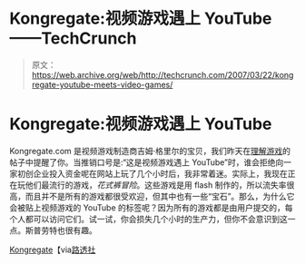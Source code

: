 # Kongregate:视频游戏遇上 YouTube——TechCrunch

> 原文：<https://web.archive.org/web/http://techcrunch.com/2007/03/22/kongregate-youtube-meets-video-games/>

# Kongregate:视频游戏遇上 YouTube

Kongregate.com 是视频游戏制造商吉姆·格里尔的宝贝，我们昨天在[理解游戏](https://web.archive.org/web/20201031101715/http://crunchgear.com/2007/03/21/understanding-games-teaches-us-how-games-work/)的帖子中提醒了你。当推销口号是:“这是视频游戏遇上 YouTube”时，谁会拒绝向一家初创企业投入资金呢在网站上玩了几个小时后，我非常着迷。实际上，我现在正在玩他们最流行的游戏，*花式裤冒险*。这些游戏是用 flash 制作的，所以流失率很高，而且并不是所有的游戏都很受欢迎，但其中也有一些“宝石”。那么，为什么它会被贴上视频游戏的 YouTube 的标签呢？因为所有的游戏都是由用户提交的，每个人都可以访问它们。试一试，你会损失几个小时的生产力，但你不会意识到这一点。斯普劳特也很有趣。

[Kongregate](https://web.archive.org/web/20201031101715/http://www.kongregate.com/)【via[路透社](https://web.archive.org/web/20201031101715/http://www.reuters.com/article/technologyNews/idUSN3L42391720070322?feedType=RSS&pageNumber=1)